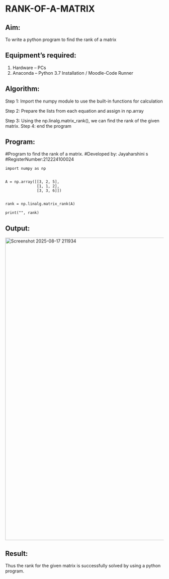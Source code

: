 # RANK-OF-A-MATRIX
## Aim:
To write a python program to find the rank of a matrix
## Equipment’s required:
1. 	Hardware – PCs
2. 	Anaconda – Python 3.7 Installation / Moodle-Code Runner
## Algorithm:
Step 1:
Import the numpy module to use the built-in functions for calculation

Step 2:
Prepare the lists from each equation and assign in np.array

Step 3: Using the np.linalg.matrix_rank(), we can find the rank of the given matrix.
Step 4:
end the program
## Program:
#Program to find the rank of a matrix.
#Developed by: Jayaharshini s
#RegisterNumber:212224100024
```
import numpy as np


A = np.array([[3, 2, 5],
              [1, 1, 2],
              [3, 3, 6]])


rank = np.linalg.matrix_rank(A)

print("", rank)
```

## Output:

<img width="1739" height="958" alt="Screenshot 2025-08-17 211934" src="https://github.com/user-attachments/assets/8f28c971-69aa-4e93-90e7-b4e160040790" />

## Result:
Thus the rank for the given matrix is successfully solved by  using a python program.

